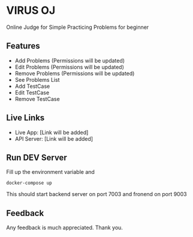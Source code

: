 # VIRUS OJ
Online Judge for Simple Practicing Problems for beginner


## Features
* Add Problems (Permissions will be updated)
* Edit Problems (Permissions will be updated)
* Remove Problems (Permissions will be updated)
* See Problems List 
* Add TestCase
* Edit TestCase
* Remove TestCase


## Live Links
* Live App: [Link will be added]
* API Server: [Link will be added]


## Run DEV Server

Fill up the environment variable and
```
docker-compose up
```
This should start backend server on port 7003 and fronend on port 9003


## Feedback
Any feedback is much appreciated. Thank you.
